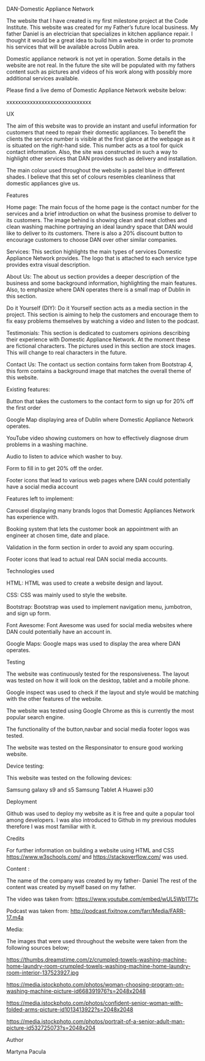 DAN-Domestic Appliance Network


The website that I have created is my first milestone project at the Code Institute. This website was created for my Father’s future local business. My father Daniel is an electrician that specializes in kitchen appliance repair. I thought it would be a great idea to build him a website in order to promote his services that will be available across Dublin area.

Domestic appliance network is not yet in operation. Some details in the website are not real. In the future the site will be populated with my fathers content such as pictures and videos of his work along with possibly more additional services available. 

Please find a live demo of Domestic Appliance Network website below:

xxxxxxxxxxxxxxxxxxxxxxxxxxxxx

UX

The aim of this website was to provide an instant and useful information for customers that need to repair their domestic appliances. To benefit the clients the service number is visible at the first glance at the webpage as it is situated on the right-hand side. This number acts as a tool for quick contact information. 
Also, the site was constructed in such a way to highlight other services that DAN provides such as delivery and installation. 

The main colour used throughout the website is pastel blue in different  shades. I believe that this set of colours resembles cleanliness that domestic appliances give us. 

Features 

Home page: The main focus of the home page is the contact number for the services and a brief introduction on what the business promise to deliver to its customers. The image behind is showing clean and neat clothes and clean washing machine portraying an ideal laundry space that DAN would like to deliver to its customers. There is also a 20% discount button to encourage customers to choose DAN over other similar companies. 

Services: This section highlights the main types of services Domestic Appliance Network provides. The logo that is attached to each service type provides extra visual description.  

About Us: The about us section provides a deeper description of the business and some background information, highlighting the main features. Also, to emphasize where DAN operates there is a small map of Dublin in this section.

Do it Yourself (DIY): 
Do it Yourself section acts as a media section in the project. This section is aiming to help the customers and encourage them to fix easy problems themselves by watching a video and listen to the podcast.   

Testimonials: This section is dedicated to customers opinions describing their experience with Domestic Appliance Network. At the moment these are fictional characters. The pictures used in this section are stock images. This will change to real characters in the future. 

Contact Us: 
The contact us section contains form taken from Bootstrap 4, this form contains a background image that matches the overall theme of this website. 


Existing features:

Button that takes the customers to the contact form to sign up for 20% off the first order

Google Map displaying area of Dublin where Domestic Appliance Network operates.

YouTube video showing customers on how to effectively diagnose drum problems in a washing machine. 

Audio to listen to advice which washer to buy. 

Form to fill in to get 20% off the order. 

Footer icons that lead to various web pages where DAN could potentially have a social media account  


Features left to implement:

Carousel displaying many brands logos that Domestic Appliances Network has experience with. 

Booking system that lets the customer book an appointment with an engineer at chosen time, date and place. 

Validation in the form section in order to avoid any spam occuring. 

Footer icons that lead to actual real DAN social media accounts. 


Technologies used 

HTML: HTML was used to create a website design and layout. 

CSS: CSS was mainly used to style the website. 

Bootstrap: Bootstrap was used to implement navigation menu, jumbotron, and sign up form. 

Font Awesome: Font Awesome was used for social media websites where DAN could potentially have an account in. 

Google Maps: Google maps was used to display the area where DAN operates. 


Testing

The website was continuously tested for the responsiveness. The layout was tested on how it will look on the desktop, tablet and a mobile phone.  

Google inspect was used to check if the layout and style would be matching with the other features of the website. 

The website was tested using Google Chrome as this is currently the most popular search engine.  

The functionality of the button,navbar and social media footer logos was tested. 

The website was tested on the Responsinator to ensure good working website. 

Device testing: 

This website was tested on the following devices:

Samsung galaxy s9 and s5
Samsung Tablet A
Huawei p30

Deployment 

Github was used to deploy my website as it is free and quite a popular tool among developers. 
I was also introduced to Github in my previous modules therefore I was most familiar with it. 


Credits 

For further information on building a website using HTML and CSS https://www.w3schools.com/ and https://stackoverflow.com/ was used. 

Content : 

The name of the company was created by my father- Daniel
The rest of the content was created by myself based on my father. 

The video was taken from:
https://www.youtube.com/embed/wUL5Wb1T71c

Podcast was taken from:
http://podcast.fixitnow.com/farr/Media/FARR-17.m4a


Media:

The images that were used throughout the website were taken from the following sources below;


https://thumbs.dreamstime.com/z/crumpled-towels-washing-machine-home-laundry-room-crumpled-towels-washing-machine-home-laundry-room-interior-137523927.jpg

https://media.istockphoto.com/photos/woman-choosing-program-on-washing-machine-picture-id668391976?s=2048x2048

https://media.istockphoto.com/photos/confident-senior-woman-with-folded-arms-picture-id1013413922?s=2048x2048

https://media.istockphoto.com/photos/portrait-of-a-senior-adult-man-picture-id532725073?s=2048x204



Author 

Martyna Pacula 


